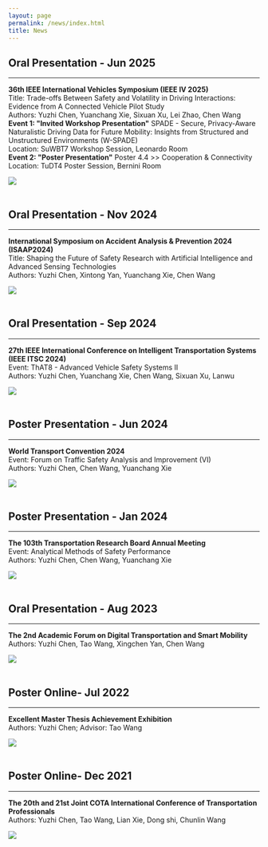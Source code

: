```yaml
---
layout: page
permalink: /news/index.html
title: News
---
```


## Oral Presentation - Jun 2025
---
**36th IEEE International Vehicles Symposium (IEEE IV 2025)**<br>
Title: Trade-offs Between Safety and Volatility in Driving Interactions: Evidence from A Connected Vehicle Pilot Study<br>
Authors: Yuzhi Chen, Yuanchang Xie, Sixuan Xu, Lei Zhao, Chen Wang<br>
**Event 1: "Invited Workshop Presentation"**  SPADE - Secure, Privacy-Aware Naturalistic Driving Data for Future Mobility: Insights from Structured and Unstructured Environments (W-SPADE)<br>
Location: SuWBT7  Workshop Session, Leonardo Room<br>
**Event 2: "Poster Presentation"**  Poster 4.4 >> Cooperation & Connectivity<br>
Location: TuDT4  Poster Session, Bernini Room
<div>
<img src="/images/IEEE-IV2025.png">
</div>

<br>

## Oral Presentation - Nov 2024
---
**International Symposium on Accident Analysis & Prevention 2024 (ISAAP2024)**<br>
Title: Shaping the Future of Safety Research with Artificial Intelligence and Advanced Sensing Technologies<br>
Authors: Yuzhi Chen, Xintong Yan, Yuanchang Xie, Chen Wang
<div>
<img src="/images/ISAAP-2024.png">
</div>

<br>

## Oral Presentation - Sep 2024
---
**27th IEEE International Conference on Intelligent Transportation Systems (IEEE ITSC 2024)**<br>
Event: ThAT8 - Advanced Vehicle Safety Systems II<br>
Authors: Yuzhi Chen, Yuanchang Xie, Chen Wang, Sixuan Xu, Lanwu
<div>
<img src="/images/IEEE-ITSC-2024.png">
</div>

<br>

## Poster Presentation - Jun 2024
---
**World Transport Convention 2024**<br>
Event: Forum on Traffic Safety Analysis and Improvement (VI)<br>
Authors: Yuzhi Chen, Chen Wang, Yuanchang Xie
<div>
<img src="/images/WTC2024.jpg">
</div>

<br>

## Poster Presentation - Jan 2024
---
**The 103th Transportation Research Board Annual Meeting**<br>
Event: Analytical Methods of Safety Performance<br>
Authors: Yuzhi Chen, Chen Wang, Yuanchang Xie
<div>
<img src="/images/TRB2024-poster.png">
</div>

<br>

## Oral Presentation - Aug 2023
---
**The 2nd Academic Forum on Digital Transportation and Smart Mobility**<br>
Authors: Yuzhi Chen, Tao Wang, Xingchen Yan, Chen Wang
<div>
<img src="/images/DTSM-oral-presentation2023.png">
</div>

<br>

## Poster Online- Jul 2022
---
**Excellent Master Thesis Achievement Exhibition**<br>
Authors: Yuzhi Chen; Advisor: Tao Wang
<div>
<img src="/images/Excellent Master Theses.jpg">
</div>

<br>

## Poster Online- Dec 2021
---
**The 20th and 21st Joint COTA International Conference of Transportation Professionals**<br>
Authors: Yuzhi Chen, Tao Wang, Lian Xie, Dong shi, Chunlin Wang
<div>
<img src="/images/Paper 1676-CICTP墙报2021.png">
</div>

<br>
